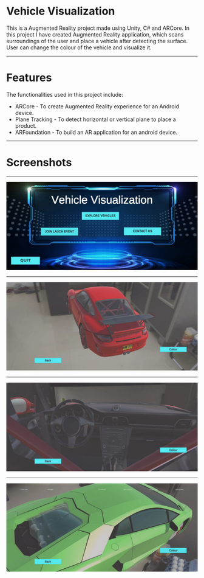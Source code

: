 # Vehicle Visualization

This is a Augmented Reality project made using Unity, C# and ARCore.
In this project I have created Augmented Reality application, which scans surroundings of the user and place a vehicle after detecting the surface. User can change the colour of the vehicle and visualize it.  
___
# Features
The functionalities used in this project include:
  * ARCore - To create Augmented Reality experience for an Android device.
  * Plane Tracking - To detect horizontal or vertical plane to place a product.
  * ARFoundation - To build an AR application for an android device.
___
# Screenshots
___
![screenshot](/Screenshots/VeAR4.jpeg)
___
![screenshot](/Screenshots/VeAR2.jpeg)
___
![screenshot](/Screenshots/VeAR3.jpeg)
___
![screenshot](/Screenshots/VeAR1.jpeg)




